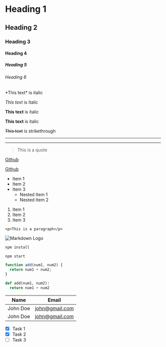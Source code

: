 <!-- Headings -->

# Heading 1

## Heading 2

### Heading 3

#### Heading 4

##### Heading 5

###### Heading 6

<!-- Italics -->

\*This text\* is italic

_This text_ is italic

<!-- Strong -->

**This text** is italic

**This text** is italic

<!-- Strikethrough -->

~~This text~~ is strikethrough

<!-- Horizontal rule -->

---

---

<!-- Blockquote -->

> This is a quote

<!-- Links -->

[Github](Github.com)

[Github](Github.com "Github")

<!-- UL -->

- Item 1
- Item 2
- Item 3
  - Nested Item 1
  - Nested Item 2

<!-- OL -->

1. Item 1
1. Item 2
1. Item 3

<!-- INLINE CODE BLOCK -->

`<p>This is a paragraph</p>`

<!-- Images -->

![Markdown Logo](https://markdown-here.com/img/icon256.png)

<!-- Github Markdown -->

<!-- Code blocks -->

```bash
npm install

npm start
```

```javascript
function add(num1, num2) {
  return num1 + num2;
}
```

```python
def add(num1, num2):
  return num1 + num2

```

<!-- Tables -->

| Name     | Email          |
| -------- | -------------- |
| John Doe | john@gmail.com |
| John Doe | john@gmail.com |

<!-- Task lists -->

- [x] Task 1
- [x] Task 2
- [ ] Task 3
